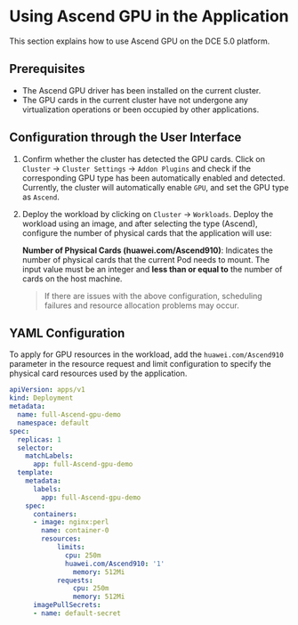 # Using Ascend GPU in the Application

This section explains how to use Ascend GPU on the DCE 5.0 platform.

## Prerequisites

- The Ascend GPU driver has been installed on the current cluster.
- The GPU cards in the current cluster have not undergone any virtualization operations or been occupied by other applications.

## Configuration through the User Interface

1. Confirm whether the cluster has detected the GPU cards. Click on `Cluster` -> `Cluster Settings` -> `Addon Plugins` and check if the corresponding GPU type has been automatically enabled and detected.
   Currently, the cluster will automatically enable `GPU`, and set the GPU type as `Ascend`.

   

2. Deploy the workload by clicking on `Cluster` -> `Workloads`. Deploy the workload using an image, and after selecting the type (Ascend), configure the number of physical cards that the application will use:

   **Number of Physical Cards (huawei.com/Ascend910)**: Indicates the number of physical cards that the current Pod needs to mount. The input value must be an integer and **less than or equal to** the number of cards on the host machine.
   
   

   > If there are issues with the above configuration, scheduling failures and resource allocation problems may occur.

## YAML Configuration

To apply for GPU resources in the workload, add the `huawei.com/Ascend910` parameter in the resource request and limit configuration to specify the physical card resources used by the application.

```yaml
apiVersion: apps/v1
kind: Deployment
metadata:
  name: full-Ascend-gpu-demo
  namespace: default
spec:
  replicas: 1
  selector:
    matchLabels:
      app: full-Ascend-gpu-demo
  template:
    metadata:
      labels:
        app: full-Ascend-gpu-demo
    spec:
      containers:
      - image: nginx:perl
        name: container-0
        resources:
            limits:
              cpu: 250m
              huawei.com/Ascend910: '1'
                memory: 512Mi
            requests:
                cpu: 250m
                memory: 512Mi
      imagePullSecrets:
      - name: default-secret
```
